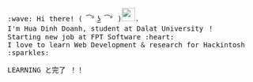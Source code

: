 <p>
  <samp>
    :wave: Hi there! ( ͡° ͜ʖ ͡° )<img src="https://user-images.githubusercontent.com/5679180/79618120-0daffb80-80be-11ea-819e-d2b0fa904d07.gif" width="27px">.
    <br>I'm Hua Dinh Doanh, student at Dalat University ！
    <br>Starting new job at FPT Software :heart:
    <br>I love to learn Web Development & research for Hackintosh :sparkles:<br>
    <br>LEARNING と完了 ！！<br>
  </samp>
</p>
